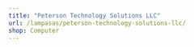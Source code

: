 ```yaml
---
title: "Peterson Technology Solutions LLC"
url: /lampasas/peterson-technology-solutions-llc/
shop: Computer
---
```

